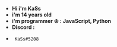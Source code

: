 - **Hi i'm KaSs**
- **i'm 14 years old**
- **i'm programmer ♔ : JavaScript, Python**
- **Discord :**
-      KaSs#5208
